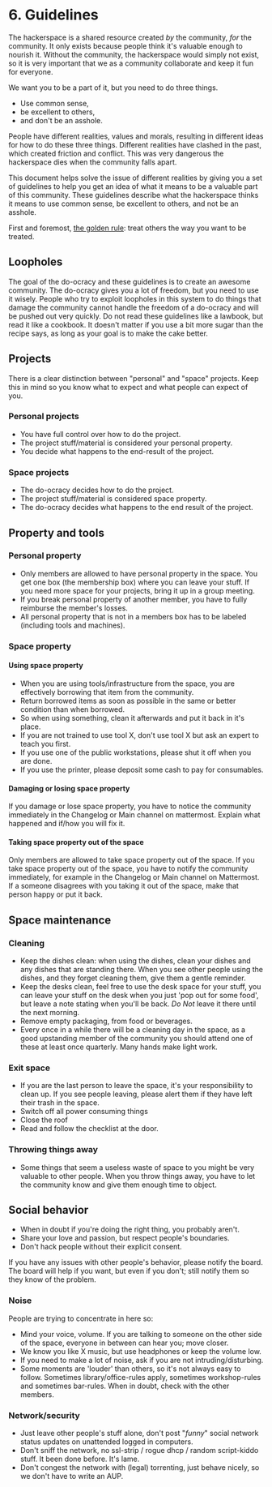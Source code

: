 # 6. Guidelines

The hackerspace is a shared resource created *by* the community, *for* the community. It only exists because people think it's valuable enough to nourish it. Without the community, the hackerspace would simply not exist, so it is very important that we as a community collaborate and keep it fun for everyone.

We want you to be a part of it, but you need to do three things.

* Use common sense,
* be excellent to others,
* and don't be an asshole.

People have different realities, values and morals, resulting in different ideas for how to do these three things. Different realities have clashed in the past, which created friction and conflict. This was very dangerous the hackerspace dies when the community falls apart.

This document helps solve the issue of different realities by giving you a set of guidelines to help you get an idea of what it means to be a valuable part of this community. These guidelines describe what the hackerspace thinks it means to use common sense, be excellent to others, and not be an asshole.

First and foremost, [the golden rule](http://en.wikipedia.org/wiki/Golden_Rule): treat others the way you want to be treated.

## Loopholes

The goal of the do-ocracy and these guidelines is to create an awesome community. The do-ocracy gives you a lot of freedom, but you need to use it wisely. People who try to exploit loopholes in this system to do things that damage the community cannot handle the freedom of a do-ocracy and will be pushed out very quickly. Do not read these guidelines like a lawbook, but read it like a cookbook. It doesn't matter if you use a bit more sugar than the recipe says, as long as your goal is to make the cake better.

## Projects

There is a clear distinction between "personal" and "space" projects. Keep this in mind so you know what to expect and what people can expect of you.

### Personal projects

* You have full control over how to do the project.
* The project stuff/material is considered your personal property.
* You decide what happens to the end-result of the project.

### Space projects

* The do-ocracy decides how to do the project.
* The project stuff/material is considered space property.
* The do-ocracy decides what happens to the end result of the project.

## Property and tools

### Personal property

* Only members are allowed to have personal property in the space. You get one box (the membership box) where you can leave your stuff. If you need more space for your projects, bring it up in a group meeting.
* If you break personal property of another member, you have to fully reimburse the member's losses.
* All personal property that is not in a members box has to be labeled (including tools and machines).

### Space property

#### Using space property

* When you are using tools/infrastructure from the space, you are effectively borrowing that item from the community.
* Return borrowed items as soon as possible in the same or better condition than when borrowed.
* So when using something, clean it afterwards and put it back in it's place.
* If you are not trained to use tool X, don't use tool X but ask an expert to teach you first.
* If you use one of the public workstations, please shut it off when you are done.
* If you use the printer, please deposit some cash to pay for consumables.

#### Damaging or losing space property

If you damage or lose space property, you have to notice the community immediately in the Changelog or Main channel on mattermost. Explain what happened and if/how you will fix it.

#### Taking space property out of the space

Only members are allowed to take space property out of the space. If you take space property out of the space, you have to notify the community immediately, for example in the Changelog or Main channel on Mattermost. If a someone disagrees with you taking it out of the space, make that person happy or put it back.

## Space maintenance

### Cleaning

* Keep the dishes clean: when using the dishes, clean your dishes and any dishes that are standing there. When you see other people using the dishes, and they forget cleaning them, give them a gentle reminder.
* Keep the desks clean, feel free to use the desk space for your stuff, you can leave your stuff on the desk when you just 'pop out for some food', but leave a note stating when you'll be back. _Do Not_ leave it there until the next morning.
* Remove empty packaging, from food or beverages.
* Every once in a while there will be a cleaning day in the space, as a good upstanding member of the community you should attend one of these at least once quarterly. Many hands make light work.

### Exit space

* If you are the last person to leave the space, it's your responsibility to clean up. If you see people leaving, please alert them if they have left their trash in the space.
* Switch off all power consuming things
* Close the roof
* Read and follow the checklist at the door.

### Throwing things away

* Some things that seem a useless waste of space to you might be very valuable to other people. When you throw things away, you have to let the community know and give them enough time to object.

## Social behavior

* When in doubt if you're doing the right thing, you probably aren't.
* Share your love and passion, but respect people's boundaries.
* Don't hack people without their explicit consent.

If you have any issues with other people's behavior, please notify the board. The board will help if you want, but even if you don't; still notify them so they know of the problem.

### Noise

People are trying to concentrate in here so:

* Mind your voice, volume. If you are talking to someone on the other side of the space, everyone in between can hear you; move closer.
* We know you like X music, but use headphones or keep the volume low.
* If you need to make a lot of noise, ask if you are not intruding/disturbing.
* Some moments are 'louder' than others, so it's not always easy to follow. Sometimes library/office-rules apply, sometimes workshop-rules and sometimes bar-rules. When in doubt, check with the other members.

### Network/security

* Just leave other people's stuff alone, don't post "*funny*" social network status updates on unattended logged in computers.
* Don't sniff the network, no ssl-strip / rogue dhcp / random script-kiddo stuff. It been done before. It's lame.
* Don't congest the network with (legal) torrenting, just behave nicely, so we don't have to write an AUP.
